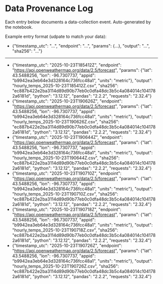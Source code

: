# Data Provenance Log
Each entry below documents a data-collection event.
Auto-generated by the notebook.

Example entry format (udpate to match your data):
- {"timestamp_utc": "...", "endpoint": "...", "params": {...}, "output": "...", "sha256": "..."}

---

- {"timestamp_utc": "2025-10-23T185412Z", "endpoint": "https://api.openweathermap.org/data/2.5/forecast", "params": {"lat": 43.5488256, "lon": -96.7307737, "appid": "b9942ea3eb64e3d328164c736fcc48a1", "units": "metric"}, "output": "hourly_temps_2025-10-23T185412Z.csv", "sha256": "ec887b422e2ba3114d89d90b77eb0c0dfa48dc3b5c4a084014c1041782a6181d", "python": "3.12.12", "pandas": "2.2.2", "requests": "2.32.4"}
- {"timestamp_utc": "2025-10-23T190626Z", "endpoint": "https://api.openweathermap.org/data/2.5/forecast", "params": {"lat": 43.5488256, "lon": -96.7307737, "appid": "b9942ea3eb64e3d328164c736fcc48a1", "units": "metric"}, "output": "hourly_temps_2025-10-23T190626Z.csv", "sha256": "ec887b422e2ba3114d89d90b77eb0c0dfa48dc3b5c4a084014c1041782a6181d", "python": "3.12.12", "pandas": "2.2.2", "requests": "2.32.4"}
- {"timestamp_utc": "2025-10-23T190644Z", "endpoint": "https://api.openweathermap.org/data/2.5/forecast", "params": {"lat": 43.5488256, "lon": -96.7307737, "appid": "b9942ea3eb64e3d328164c736fcc48a1", "units": "metric"}, "output": "hourly_temps_2025-10-23T190644Z.csv", "sha256": "ec887b422e2ba3114d89d90b77eb0c0dfa48dc3b5c4a084014c1041782a6181d", "python": "3.12.12", "pandas": "2.2.2", "requests": "2.32.4"}
- {"timestamp_utc": "2025-10-23T190710Z", "endpoint": "https://api.openweathermap.org/data/2.5/forecast", "params": {"lat": 43.5488256, "lon": -96.7307737, "appid": "b9942ea3eb64e3d328164c736fcc48a1", "units": "metric"}, "output": "hourly_temps_2025-10-23T190710Z.csv", "sha256": "ec887b422e2ba3114d89d90b77eb0c0dfa48dc3b5c4a084014c1041782a6181d", "python": "3.12.12", "pandas": "2.2.2", "requests": "2.32.4"}
- {"timestamp_utc": "2025-10-23T190718Z", "endpoint": "https://api.openweathermap.org/data/2.5/forecast", "params": {"lat": 43.5488256, "lon": -96.7307737, "appid": "b9942ea3eb64e3d328164c736fcc48a1", "units": "metric"}, "output": "hourly_temps_2025-10-23T190718Z.csv", "sha256": "ec887b422e2ba3114d89d90b77eb0c0dfa48dc3b5c4a084014c1041782a6181d", "python": "3.12.12", "pandas": "2.2.2", "requests": "2.32.4"}
- {"timestamp_utc": "2025-10-23T190726Z", "endpoint": "https://api.openweathermap.org/data/2.5/forecast", "params": {"lat": 43.5488256, "lon": -96.7307737, "appid": "b9942ea3eb64e3d328164c736fcc48a1", "units": "metric"}, "output": "hourly_temps_2025-10-23T190726Z.csv", "sha256": "ec887b422e2ba3114d89d90b77eb0c0dfa48dc3b5c4a084014c1041782a6181d", "python": "3.12.12", "pandas": "2.2.2", "requests": "2.32.4"}